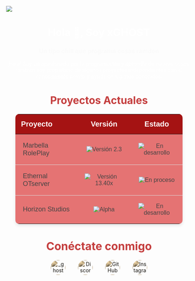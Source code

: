 

![](https://media.discordapp.net/attachments/1320624550534185016/1329840407227662336/Picsart_25-01-17_10-50-30-403.jpg?ex=678bcde4&is=678a7c64&hm=c8990fa50990c1402a74ad541e058a9758f0a5c271ea855f78ef3b65c022ff62&=&format=webp&width=1325&height=662)

<h1 align="center" style="color:rgb(255, 255, 255);">Hola 👋, Soy xGHOST</h1>
<h3 align="center" style="color:rgb(250, 250, 250);">Un tipo chill que programa cosas ramdon</h3>

<p style="text-align: center; color:rgb(255, 255, 255);">
  ¡Hola! Soy un apasionado por la programación y aprendiz de nuevas cosas, también soy propietario de algunos proyectos independientes con el conocimiento previo y ayuda de algunos conocidos.
</p>

<h3 align="center" style="color:#c43d3d; font-size: 28px; margin-bottom: 20px;">
  <a href="https://github.com/xghostxz" target="_blank" style="text-decoration: none; color: #c43d3d;">
    Proyectos Actuales
  </a>
</h3>

<table align="center" style="border-collapse: collapse; width: 90%; margin: auto; font-family: Arial, sans-serif; color: #444; box-shadow: 0 4px 8px rgba(0, 0, 0, 0.1); border-radius: 10px; overflow: hidden;">
  <thead>
    <tr style="background-color: #a51313; color: #fff; text-align: left;">
      <th style="padding: 15px; font-size: 20px;">Proyecto</th>
      <th style="padding: 15px; font-size: 20px; text-align: center;">Versión</th>
      <th style="padding: 15px; font-size: 20px; text-align: center;">Estado</th>
    </tr>
  </thead>
  <tbody>
    <tr style="background-color: #e57373; border-bottom: 1px solid #ddd;">
      <td style="padding: 20px; font-size: 18px;">Marbella RolePlay</td>
      <td style="padding: 20px; text-align: center;">
        <img src="https://img.shields.io/badge/Version-v2.3-red" alt="Versión 2.3" />
      </td>
      <td style="padding: 20px; text-align: center;">
        <img src="https://img.shields.io/badge/Estado-En%20desarrollo-yellow.svg" alt="En desarrollo" />
      </td>
    </tr>
    <tr style="background-color: #e57373; border-bottom: 1px solid #ddd;">
      <td style="padding: 20px; font-size: 18px;">Ethernal OTserver</td>
      <td style="padding: 20px; text-align: center;">
        <img src="https://img.shields.io/badge/Version-v13.40x-red" alt="Versión 13.40x" />
      </td>
      <td style="padding: 20px; text-align: center;">
        <img src="https://img.shields.io/badge/Estado-En%20proceso-orange.svg" alt="En proceso" />
      </td>
    </tr>
    <tr style="background-color: #e57373;">
      <td style="padding: 20px; font-size: 18px;">Horizon Studios</td>
      <td style="padding: 20px; text-align: center;">
        <img src="https://img.shields.io/badge/Version-Alpha-red" alt="Alpha" />
      </td>
      <td style="padding: 20px; text-align: center;">
        <img src="https://img.shields.io/badge/Estado-En%20desarrollo-yellow.svg" alt="En desarrollo" />
      </td>
    </tr>
  </tbody>
</table>

<h3 align="center" style="color:#c43d3d; font-size: 30px; margin-bottom: 20px;">Conéctate conmigo</h3>
<p align="center">
  <a href="https://twitter.com/_ghostgg" target="_blank" style="text-decoration:none; margin: 0 15px;">
    <img src="https://cdn.jsdelivr.net/npm/simple-icons@v9/icons/twitter.svg" alt="_ghostgg" height="40" width="40" style="border-radius: 50%; filter: brightness(0.7) sepia(1) hue-rotate(0deg); transition: transform 0.3s ease;" onmouseover="this.style.transform='scale(1.1)'; this.style.filter='brightness(1) sepia(1) hue-rotate(0deg)';" onmouseout="this.style.transform='scale(1)'; this.style.filter='brightness(0.7) sepia(1) hue-rotate(0deg)';"/>
  </a>
  <a href="https://discord.gg/f3WUfUr4jt" target="_blank" style="text-decoration:none; margin: 0 15px;">
    <img src="https://cdn.jsdelivr.net/npm/simple-icons@v9/icons/discord.svg" alt="Discord" height="40" width="40" style="border-radius: 50%; filter: brightness(0.7) sepia(1) hue-rotate(0deg); transition: transform 0.3s ease;" onmouseover="this.style.transform='scale(1.1)'; this.style.filter='brightness(1) sepia(1) hue-rotate(0deg)';" onmouseout="this.style.transform='scale(1)'; this.style.filter='brightness(0.7) sepia(1) hue-rotate(0deg)';"/>
  </a>
  <a href="https://github.com/xghostxz" target="_blank" style="text-decoration:none; margin: 0 15px;">
    <img src="https://cdn.jsdelivr.net/npm/simple-icons@v9/icons/github.svg" alt="GitHub" height="40" width="40" style="border-radius: 50%; filter: brightness(0.7) sepia(1) hue-rotate(0deg); transition: transform 0.3s ease;" onmouseover="this.style.transform='scale(1.1)'; this.style.filter='brightness(1) sepia(1) hue-rotate(0deg)';" onmouseout="this.style.transform='scale(1)'; this.style.filter='brightness(0.7) sepia(1) hue-rotate(0deg)';"/>
  </a>
  <a href="https://instagram.com/ghost.gg.off" target="_blank" style="text-decoration:none; margin: 0 15px;">
    <img src="https://cdn.jsdelivr.net/npm/simple-icons@v9/icons/instagram.svg" alt="Instagram" height="40" width="40" style="border-radius: 50%; filter: brightness(0.7) sepia(1) hue-rotate(0deg); transition: transform 0.3s ease;" onmouseover="this.style.transform='scale(1.1)'; this.style.filter='brightness(1) sepia(1) hue-rotate(0deg)';" onmouseout="this.style.transform='scale(1)'; this.style.filter='brightness(0.7) sepia(1) hue-rotate(0deg)';"/>
  </a>
</p>
